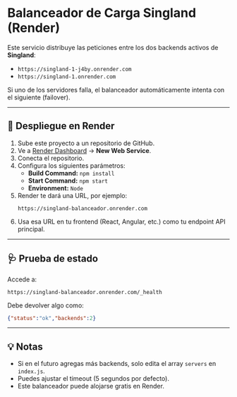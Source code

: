 # Balanceador de Carga Singland (Render)

Este servicio distribuye las peticiones entre los dos backends activos de **Singland**:

- `https://singland-1-j4by.onrender.com`
- `https://singland-1.onrender.com`

Si uno de los servidores falla, el balanceador automáticamente intenta con el siguiente (failover).

---

## 🚀 Despliegue en Render

1. Sube este proyecto a un repositorio de GitHub.
2. Ve a [Render Dashboard](https://dashboard.render.com) → **New Web Service**.
3. Conecta el repositorio.
4. Configura los siguientes parámetros:
   - **Build Command:** `npm install`
   - **Start Command:** `npm start`
   - **Environment:** `Node`
5. Render te dará una URL, por ejemplo:
   ```
   https://singland-balanceador.onrender.com
   ```
6. Usa esa URL en tu frontend (React, Angular, etc.) como tu endpoint API principal.

---

## 🩺 Prueba de estado
Accede a:
```
https://singland-balanceador.onrender.com/_health
```
Debe devolver algo como:
```json
{"status":"ok","backends":2}
```

---

## 💡 Notas
- Si en el futuro agregas más backends, solo edita el array `servers` en `index.js`.
- Puedes ajustar el timeout (5 segundos por defecto).
- Este balanceador puede alojarse gratis en Render.

